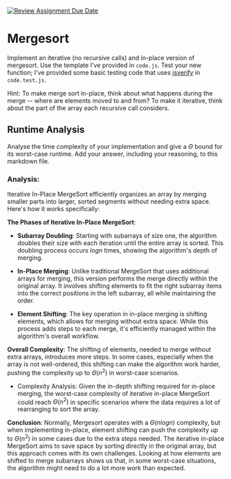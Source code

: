 [![Review Assignment Due Date](https://classroom.github.com/assets/deadline-readme-button-24ddc0f5d75046c5622901739e7c5dd533143b0c8e959d652212380cedb1ea36.svg)](https://classroom.github.com/a/1uurLsu5)
# Mergesort

Implement an iterative (no recursive calls) and in-place version of mergesort.
Use the template I've provided in `code.js`. Test your new function; I've
provided some basic testing code that uses
[jsverify](https://jsverify.github.io/) in `code.test.js`.

Hint: To make merge sort in-place, think about what happens during the merge --
where are elements moved to and from? To make it iterative, think about the
part of the array each recursive call considers.

## Runtime Analysis

Analyse the time complexity of your implementation and give a $\Theta$ bound for
its worst-case runtime. Add your answer, including your reasoning, to this
markdown file.

### Analysis:
Iterative In-Place MergeSort efficiently organizes an array by merging smaller parts into larger, sorted segments without needing extra space. Here's how it works specifically:

**The Phases of Iterative In-Place MergeSort**:
- **Subarray Doubling**: Starting with subarrays of size one, the algorithm doubles their size with each iteration until the entire array is sorted. This doubling process occurs $logn$ times, showing the algorithm's depth of merging.

- **In-Place Merging**: Unlike traditional MergeSort that uses additional arrays for merging, this version performs the merge directly within the original array. It involves shifting elements to fit the right subarray items into the correct positions in the left subarray, all while maintaining the order.

- **Element Shifting**: The key operation in in-place merging is shifting elements, which allows for merging without extra space. While this process adds steps to each merge, it's efficiently managed within the algorithm's overall workflow.

**Overall Complexity**:
The shifting of elements, needed to merge without extra arrays, introduces more steps. In some cases, especially when the array is not well-ordered, this shifting can make the algorithm work harder, pushing the complexity up to $Θ(n^2)$ in worst-case scenarios.

- Complexity Analysis: Given the in-depth shifting required for in-place merging, the worst-case complexity of iterative in-place MergeSort could reach $Θ(n^2)$ in specific scenarios where the data requires a lot of rearranging to sort the array.

**Conclusion**:
Normally, Mergesort operates with a $Θ(n log n)$ complexity, but when implementing in-place, element shifting can push the complexity up to $Θ(n^2)$ in some cases due to the extra steps needed.
The iterative in-place MergeSort aims to save space by sorting directly in the original array, but this approach comes with its own challenges. Looking at how elements are shifted to merge subarrays shows us that, in some worst-case situations, the algorithm might need to do a lot more work than expected.





